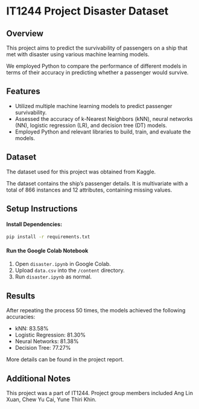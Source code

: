 # IT1244 Project Disaster Dataset

## Overview

This project aims to predict the survivability of passengers on a ship that met with disaster using various machine learning models. 

We employed Python to compare the performance of different models in terms of their accuracy in predicting whether a passenger would survive.

## Features

- Utilized multiple machine learning models to predict passenger survivability.
- Assessed the accuracy of k-Nearest Neighbors (kNN), neural networks (NN), logistic regression (LR), and decision tree (DT) models.
- Employed Python and relevant libraries to build, train, and evaluate the models.

## Dataset

The dataset used for this project was obtained from Kaggle.

The dataset contains the ship’s passenger details. It is multivariate with a total of 866 instances and 12 attributes, containing missing values. 

## Setup Instructions

#### Install Dependencies:

```bash
pip install -r requirements.txt
```

#### Run the Google Colab Notebook

1. Open `disaster.ipynb` in Google Colab.
2. Upload `data.csv` into the `/content` directory.
3. Run `disaster.ipynb` as normal.

## Results

After repeating the process 50 times, the models achieved the following accuracies:

- kNN: 83.58%
- Logistic Regression: 81.30%
- Neural Networks: 81.38%
- Decision Tree: 77.27%

More details can be found in the project report. 

## Additional Notes

This project was a part of IT1244.
Project group members included Ang Lin Xuan, Chew Yu Cai, Yune Thiri Khin.



